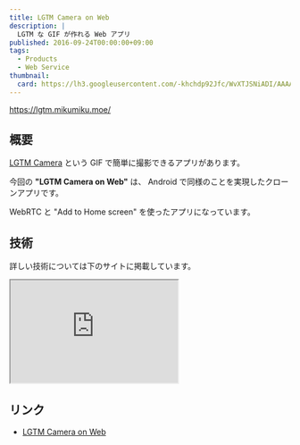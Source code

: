 ```yaml
---
title: LGTM Camera on Web
description: |
  LGTM な GIF が作れる Web アプリ
published: 2016-09-24T00:00:00+09:00
tags:
  - Products
  - Web Service
thumbnail:
  card: https://lh3.googleusercontent.com/-khchdp92Jfc/WvXTJSNiADI/AAAAAAAAAF8/NCzI9LjYc9sIthmV6DihOkGYOWBoJne-wCE0YBhgL/
---
```


https://lgtm.mikumiku.moe/

## 概要

[LGTM Camera](https://lgtm.hatelabo.jp/) という GIF で簡単に撮影できるアプリがあります。

今回の **"LGTM Camera on Web"** は、 Android で同様のことを実現したクローンアプリです。

WebRTC と "Add to Home screen" を使ったアプリになっています。

## 技術

詳しい技術については下のサイトに掲載しています。

<iframe data-aspect="none" height="184" src="https://hatenablog.com/embed?url=http://3846masa.hatenablog.jp/entry/2016/09/26/120000"></iframe>

## リンク

- [LGTM Camera on Web](https://lgtm.mikumiku.moe/)
